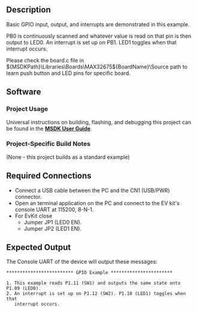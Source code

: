 ## Description

Basic GPIO input, output, and interrupts are demonstrated in this example.

PB0 is continuously scanned and whatever value is read on that pin is then output to LED0.  An interrupt is set up on PB1. LED1 toggles when that interrupt occurs.

Please check the board.c file in ${MSDKPath}\Libraries\Boards\MAX32675\${BoardName}\Source path to learn push button and LED pins for specific board.


## Software

### Project Usage

Universal instructions on building, flashing, and debugging this project can be found in the **[MSDK User Guide](https://analog-devices-msdk.github.io/msdk/USERGUIDE/)**.

### Project-Specific Build Notes

(None - this project builds as a standard example)

## Required Connections

-   Connect a USB cable between the PC and the CN1 (USB/PWR) connector.
-   Open an terminal application on the PC and connect to the EV kit's console UART at 115200, 8-N-1.
-   For EvKit close
     -   Jumper JP1 (LED0 EN).
     -   Jumper JP2 (LED1 EN).

## Expected Output

The Console UART of the device will output these messages:

```
************************* GPIO Example ***********************

1. This example reads P1.11 (SW1) and outputs the same state onto P1.09 (LED0).
2. An interrupt is set up on P1.12 (SW2). P1.10 (LED1) toggles when that
   interrupt occurs.
```